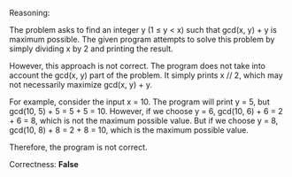 Reasoning:

The problem asks to find an integer y (1 ≤ y < x) such that gcd(x, y) + y is maximum possible. The given program attempts to solve this problem by simply dividing x by 2 and printing the result.

However, this approach is not correct. The program does not take into account the gcd(x, y) part of the problem. It simply prints x // 2, which may not necessarily maximize gcd(x, y) + y.

For example, consider the input x = 10. The program will print y = 5, but gcd(10, 5) + 5 = 5 + 5 = 10. However, if we choose y = 6, gcd(10, 6) + 6 = 2 + 6 = 8, which is not the maximum possible value. But if we choose y = 8, gcd(10, 8) + 8 = 2 + 8 = 10, which is the maximum possible value.

Therefore, the program is not correct.

Correctness: **False**